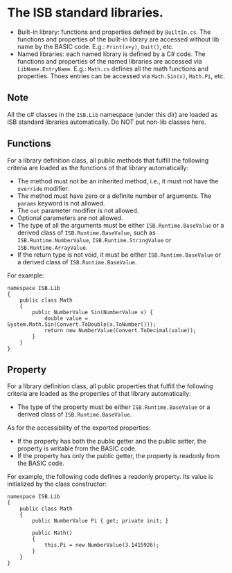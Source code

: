 # The ISB standard libraries.

 * Built-in library: functions and properties defined by `BuiltIn.cs`. The
   functions and properties of the built-in library are accessed without
   lib name by the BASIC code. E.g.: `Print(x+y)`, `Quit()`, etc.
 * Named libraries: each named library is defined by a C# code. The functions
   and properties of the named libraries are accessed via `LibName.EntryName`.
   E.g.: `Math.cs` defines all the math functions and properties. Thoes entries
   can be accessed via `Math.Sin(x)`, `Math.Pi`, etc.

## Note

All the c# classes in the `ISB.Lib` namespace (under this dir) are loaded as
ISB standard libraries automatically. Do NOT put non-lib classes here.

## Functions

For a library definition class, all public methods that fulfill the following
criteria are loaded as the functions of that library automatically:

 * The method must not be an inherited method, i.e., it must not have the
   `override` modifier.
 * The method must have zero or a definite number of arguments. The `params`
   keyword is not allowed.
 * The `out` parameter modifier is not allowed.
 * Optional parameters are not allowed.
 * The type of all the arguments must be either `ISB.Runtime.BaseValue` or a
   derived class of `ISB.Runtime.BaseValue`, such as `ISB.Runtime.NumberValue`,
   `ISB.Runtime.StringValue` or `ISB.Runtime.ArrayValue`.
 * If the return type is not void, it must be either `ISB.Runtime.BaseValue` or
   a derived class of `ISB.Runtime.BaseValue`.

For example:

```
namespace ISB.Lib
{
    public class Math
    {
        public NumberValue Sin(NumberValue x) {
            double value = System.Math.Sin(Convert.ToDouble(x.ToNumber()));
            return new NumberValue(Convert.ToDecimal(value));
        }
    }
}
```

## Property

For a library definition class, all public properties that fulfill the
following criteria are loaded as the properties of that library automatically:

 * The type of the property must be either `ISB.Runtime.BaseValue` or a
   derived class of `ISB.Runtime.BaseValue`.

As for the accessibility of the exported properties:

 * If the property has both the public getter and the public setter, the
   property is writable from the BASIC code.
 * If the property has only the public getter, the property is readonly from
   the BASIC code.

For example, the following code defines a readonly property. Its value is
initialized by the class constructor:

```
namespace ISB.Lib
{
    public class Math
    {
        public NumberValue Pi { get; private init; }

        public Math()
        {
            this.Pi = new NumberValue(3.1415926);
        }
    }
}
```

